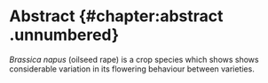 # Abstract {#chapter:abstract .unnumbered}

*Brassica napus* (oilseed rape) is a crop species which shows shows considerable variation in its flowering behaviour between varieties.
